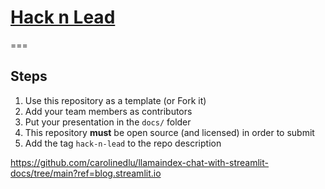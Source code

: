 # [Hack n Lead](https://womenplusplus.ch/hacknlead)

===

## Steps

1. Use this repository as a template (or Fork it)
2. Add your team members as contributors
3. Put your presentation in the `docs/` folder
4. This repository **must** be open source (and licensed) in order to submit
5. Add the tag `hack-n-lead` to the repo description


https://github.com/carolinedlu/llamaindex-chat-with-streamlit-docs/tree/main?ref=blog.streamlit.io
